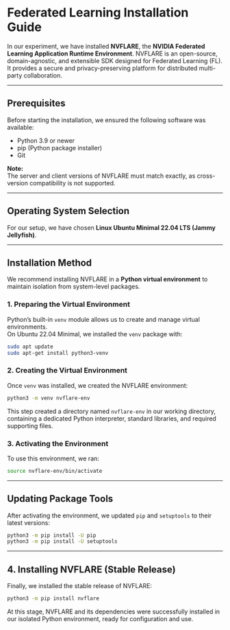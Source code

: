 # Federated Learning Installation Guide

In our experiment, we have installed **NVFLARE**, the **NVIDIA Federated Learning Application Runtime Environment**. NVFLARE is an open-source, domain-agnostic, and extensible SDK designed for Federated Learning (FL). It provides a secure and privacy-preserving platform for distributed multi-party collaboration.

---

## Prerequisites

Before starting the installation, we ensured the following software was available:

- Python 3.9 or newer  
- pip (Python package installer)  
- Git  

**Note:**  
The server and client versions of NVFLARE must match exactly, as cross-version compatibility is not supported.

---

## Operating System Selection

For our setup, we have chosen **Linux Ubuntu Minimal 22.04 LTS (Jammy Jellyfish)**.

---

## Installation Method

We recommend installing NVFLARE in a **Python virtual environment** to maintain isolation from system-level packages.

### 1. Preparing the Virtual Environment
Python’s built-in `venv` module allows us to create and manage virtual environments.  
On Ubuntu 22.04 Minimal, we installed the `venv` package with:

```bash
sudo apt update
sudo apt-get install python3-venv
```

### 2. Creating the Virtual Environment
Once `venv` was installed, we created the NVFLARE environment:

```bash
python3 -m venv nvflare-env
```

This step created a directory named `nvflare-env` in our working directory, containing a dedicated Python interpreter, standard libraries, and required supporting files.

### 3. Activating the Environment
To use this environment, we ran:

```bash
source nvflare-env/bin/activate
```

---

## Updating Package Tools
After activating the environment, we updated `pip` and `setuptools` to their latest versions:

```bash
python3 -m pip install -U pip
python3 -m pip install -U setuptools
```

---

## 4. Installing NVFLARE (Stable Release)
Finally, we installed the stable release of NVFLARE:

```bash
python3 -m pip install nvflare
```

At this stage, NVFLARE and its dependencies were successfully installed in our isolated Python environment, ready for configuration and use.
